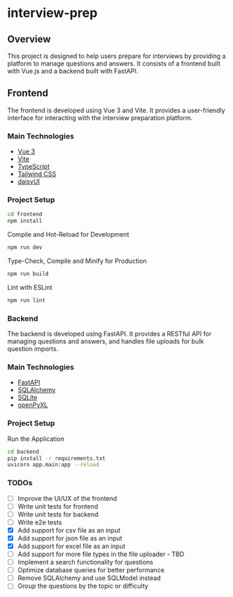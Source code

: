 # interview-prep

## Overview

This project is designed to help users prepare for interviews by providing a platform to manage questions and answers. It consists of a frontend built with Vue.js and a backend built with FastAPI.

## Frontend

The frontend is developed using Vue 3 and Vite. It provides a user-friendly interface for interacting with the interview preparation platform.

### Main Technologies

- [Vue 3](https://vuejs.org/guide/quick-start)
- [Vite](https://vite.dev/)
- [TypeScript](https://www.typescriptlang.org/)
- [Tailwind CSS](https://tailwindcss.com/)
- [daisyUI](https://daisyui.com/)

### Project Setup

```sh
cd frontend
npm install
```

Compile and Hot-Reload for Development
```sh
npm run dev
```

Type-Check, Compile and Minify for Production
```sh
npm run build
```

Lint with ESLint
```sh
npm run lint
```

### Backend
The backend is developed using FastAPI. It provides a RESTful API for managing questions and answers, and handles file uploads for bulk question imports.

### Main Technologies
- [FastAPI](https://fastapi.tiangolo.com/tutorial/first-steps/)
- [SQLAlchemy](https://docs.sqlalchemy.org/en/20/orm/)
- [SQLite](https://www.sqlite.org/)
- [openPyXL](https://openpyxl.readthedocs.io/en/stable/)

### Project Setup
Run the Application
```sh
cd backend
pip install -r requirements.txt
uvicorn app.main:app --reload
```

### TODOs
- [ ] Improve the UI/UX of the frontend
- [ ] Write unit tests for frontend
- [ ] Write unit tests for backend
- [ ] Write e2e tests
- [x] Add support for csv file as an input
- [x] Add support for json file as an input
- [x] Add support for excel file as an input
- [ ] Add support for more file types in the file uploader - TBD
- [ ] Implement a search functionality for questions
- [ ] Optimize database queries for better performance
- [ ] Remove SQLAlchemy and use SQLModel instead
- [ ] Group the questions by the topic or difficulty
